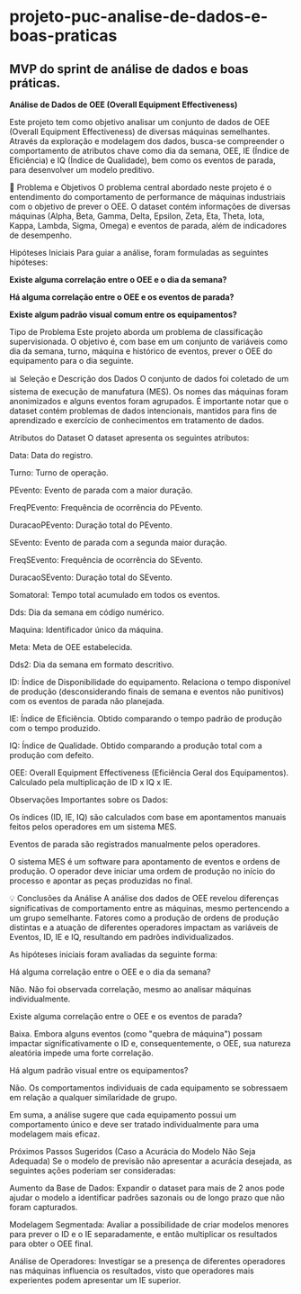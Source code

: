 # projeto-puc-analise-de-dados-e-boas-praticas
## MVP do sprint de análise de dados e boas práticas. 

**Análise de Dados de OEE (Overall Equipment Effectiveness)**

Este projeto tem como objetivo analisar um conjunto de dados de OEE (Overall Equipment Effectiveness) de diversas máquinas semelhantes. Através da exploração e modelagem dos dados, busca-se compreender o comportamento de atributos chave como dia da semana, OEE, IE (Índice de Eficiência) e IQ (Índice de Qualidade), bem como os eventos de parada, para desenvolver um modelo preditivo.

🚀 Problema e Objetivos
O problema central abordado neste projeto é o entendimento do comportamento de performance de máquinas industriais com o objetivo de prever o OEE. O dataset contém informações de diversas máquinas (Alpha, Beta, Gamma, Delta, Epsilon, Zeta, Eta, Theta, Iota, Kappa, Lambda, Sigma, Omega) e eventos de parada, além de indicadores de desempenho.

Hipóteses Iniciais
Para guiar a análise, foram formuladas as seguintes hipóteses:

**Existe alguma correlação entre o OEE e o dia da semana?**

**Há alguma correlação entre o OEE e os eventos de parada?**

**Existe algum padrão visual comum entre os equipamentos?**

Tipo de Problema
Este projeto aborda um problema de classificação supervisionada. O objetivo é, com base em um conjunto de variáveis como dia da semana, turno, máquina e histórico de eventos, prever o OEE do equipamento para o dia seguinte.

📊 Seleção e Descrição dos Dados
O conjunto de dados foi coletado de um sistema de execução de manufatura (MES). Os nomes das máquinas foram anonimizados e alguns eventos foram agrupados. É importante notar que o dataset contém problemas de dados intencionais, mantidos para fins de aprendizado e exercício de conhecimentos em tratamento de dados.

Atributos do Dataset
O dataset apresenta os seguintes atributos:

Data: Data do registro.

Turno: Turno de operação.

PEvento: Evento de parada com a maior duração.

FreqPEvento: Frequência de ocorrência do PEvento.

DuracaoPEvento: Duração total do PEvento.

SEvento: Evento de parada com a segunda maior duração.

FreqSEvento: Frequência de ocorrência do SEvento.

DuracaoSEvento: Duração total do SEvento.

Somatoral: Tempo total acumulado em todos os eventos.

Dds: Dia da semana em código numérico.

Maquina: Identificador único da máquina.

Meta: Meta de OEE estabelecida.

Dds2: Dia da semana em formato descritivo.

ID: Índice de Disponibilidade do equipamento. Relaciona o tempo disponível de produção (desconsiderando finais de semana e eventos não punitivos) com os eventos de parada não planejada.

IE: Índice de Eficiência. Obtido comparando o tempo padrão de produção com o tempo produzido.

IQ: Índice de Qualidade. Obtido comparando a produção total com a produção com defeito.

OEE: Overall Equipment Effectiveness (Eficiência Geral dos Equipamentos). Calculado pela multiplicação de ID x IQ x IE.

Observações Importantes sobre os Dados:

Os índices (ID, IE, IQ) são calculados com base em apontamentos manuais feitos pelos operadores em um sistema MES.

Eventos de parada são registrados manualmente pelos operadores.

O sistema MES é um software para apontamento de eventos e ordens de produção. O operador deve iniciar uma ordem de produção no início do processo e apontar as peças produzidas no final.

💡 Conclusões da Análise
A análise dos dados de OEE revelou diferenças significativas de comportamento entre as máquinas, mesmo pertencendo a um grupo semelhante. Fatores como a produção de ordens de produção distintas e a atuação de diferentes operadores impactam as variáveis de Eventos, ID, IE e IQ, resultando em padrões individualizados.

As hipóteses iniciais foram avaliadas da seguinte forma:

Há alguma correlação entre o OEE e o dia da semana?

Não. Não foi observada correlação, mesmo ao analisar máquinas individualmente.

Existe alguma correlação entre o OEE e os eventos de parada?

Baixa. Embora alguns eventos (como "quebra de máquina") possam impactar significativamente o ID e, consequentemente, o OEE, sua natureza aleatória impede uma forte correlação.

Há algum padrão visual entre os equipamentos?

Não. Os comportamentos individuais de cada equipamento se sobressaem em relação a qualquer similaridade de grupo.

Em suma, a análise sugere que cada equipamento possui um comportamento único e deve ser tratado individualmente para uma modelagem mais eficaz.

Próximos Passos Sugeridos (Caso a Acurácia do Modelo Não Seja Adequada)
Se o modelo de previsão não apresentar a acurácia desejada, as seguintes ações poderiam ser consideradas:

Aumento da Base de Dados: Expandir o dataset para mais de 2 anos pode ajudar o modelo a identificar padrões sazonais ou de longo prazo que não foram capturados.

Modelagem Segmentada: Avaliar a possibilidade de criar modelos menores para prever o ID e o IE separadamente, e então multiplicar os resultados para obter o OEE final.

Análise de Operadores: Investigar se a presença de diferentes operadores nas máquinas influencia os resultados, visto que operadores mais experientes podem apresentar um IE superior.

